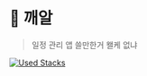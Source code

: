 # 🐣 깨알

> 일정 관리 앱 쓸만한거 왤케 없냐

[![Used Stacks](https://skillicons.dev/icons?i=react,ts,supabase,vite)](https://skillicons.dev)
